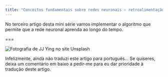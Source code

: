 ```yaml
---
title: "Conceitos fundamentais sobre redes neuronais – retroalimentação"
---
```


No terceiro artigo desta mini série vamos implementar o algoritmo que
permite que a rede neuronal aprenda ao longo do tempo.

===

![](thumbnail.png "Fotografia de JJ Ying no site Unsplash")

Infelizmente, ainda não traduzi este artigo para português...
Se quiseres, deixa um comentário em baixo a pedir-me para eu dar prioridade
à tradução deste artigo.
